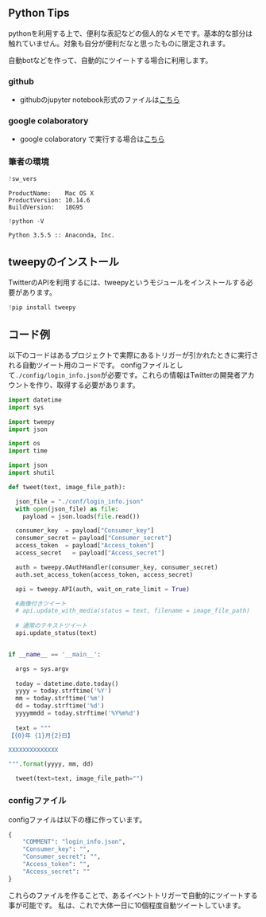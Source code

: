 
## Python Tips

pythonを利用する上で、便利な表記などの個人的なメモです。基本的な部分は触れていません。対象も自分が便利だなと思ったものに限定されます。

自動botなどを作って、自動的にツイートする場合に利用します。

### github
- githubのjupyter notebook形式のファイルは[こちら](https://github.com/hiroshi0530/wa-src/blob/master/article/library/python/005/005_nb.ipynb)

### google colaboratory
- google colaboratory で実行する場合は[こちら](https://colab.research.google.com/github/hiroshi0530/wa-src/blob/master/article/library/python/005/005_nb.ipynb)

### 筆者の環境


```python
!sw_vers
```

    ProductName:	Mac OS X
    ProductVersion:	10.14.6
    BuildVersion:	18G95



```python
!python -V
```

    Python 3.5.5 :: Anaconda, Inc.


## tweepyのインストール

TwitterのAPIを利用するには、tweepyというモジュールをインストールする必要があります。


```python
!pip install tweepy
```

## コード例

以下のコードはあるプロジェクトで実際にあるトリガーが引かれたときに実行される自動ツイート用のコードです。
configファイルとして`./config/login_info.json`が必要です。これらの情報はTwitterの開発者アカウントを作り、取得する必要があります。



```python
import datetime
import sys

import tweepy
import json

import os
import time

import json
import shutil

def tweet(text, image_file_path):

  json_file = "./conf/login_info.json"
  with open(json_file) as file:
    payload = json.loads(file.read())

  consumer_key  = payload["Consumer_key"]
  consumer_secret = payload["Consumer_secret"]
  access_token  = payload["Access_token"]
  access_secret   = payload["Access_secret"]

  auth = tweepy.OAuthHandler(consumer_key, consumer_secret)
  auth.set_access_token(access_token, access_secret)

  api = tweepy.API(auth, wait_on_rate_limit = True)

  #画像付きツイート
  # api.update_with_media(status = text, filename = image_file_path)
    
  # 通常のテキストツイート
  api.update_status(text)


if __name__ == '__main__':

  args = sys.argv
  
  today = datetime.date.today()
  yyyy = today.strftime('%Y')
  mm = today.strftime('%m')
  dd = today.strftime('%d')
  yyyymmdd = today.strftime('%Y%m%d')
  
  text = """
【{0}年 {1}月{2}日】

XXXXXXXXXXXXXX

""".format(yyyy, mm, dd)

  tweet(text=text, image_file_path="")

```

### configファイル

configファイルは以下の様に作っています。


```python
{
    "COMMENT": "login_info.json",
    "Consumer_key": "",
    "Consumer_secret": "",
    "Access_token": "",
    "Access_secret": ""
}

```

これらのファイルを作ることで、あるイベントトリガーで自動的にツイートする事が可能です。
私は、これで大体一日に10個程度自動ツイートしています。
